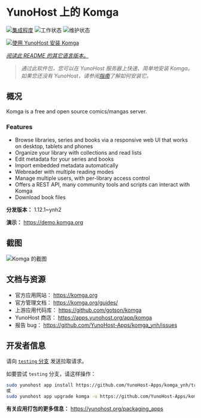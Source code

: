 <!--
注意：此 README 由 <https://github.com/YunoHost/apps/tree/master/tools/readme_generator> 自动生成
请勿手动编辑。
-->

# YunoHost 上的 Komga

[![集成程度](https://dash.yunohost.org/integration/komga.svg)](https://dash.yunohost.org/appci/app/komga) ![工作状态](https://ci-apps.yunohost.org/ci/badges/komga.status.svg) ![维护状态](https://ci-apps.yunohost.org/ci/badges/komga.maintain.svg)

[![使用 YunoHost 安装 Komga](https://install-app.yunohost.org/install-with-yunohost.svg)](https://install-app.yunohost.org/?app=komga)

*[阅读此 README 的其它语言版本。](./ALL_README.md)*

> *通过此软件包，您可以在 YunoHost 服务器上快速、简单地安装 Komga。*  
> *如果您还没有 YunoHost，请参阅[指南](https://yunohost.org/install)了解如何安装它。*

## 概况

Komga is a free and open source comics/mangas server.

### Features

- Browse libraries, series and books via a responsive web UI that works on desktop, tablets and phones
- Organize your library with collections and read lists
- Edit metadata for your series and books
- Import embedded metadata automatically
- Webreader with multiple reading modes
- Manage multiple users, with per-library access control
- Offers a REST API, many community tools and scripts can interact with Komga
- Download book files


**分发版本：** 1.12.1~ynh2

**演示：** <https://demo.komga.org>

## 截图

![Komga 的截图](./doc/screenshots/home.png)

## 文档与资源

- 官方应用网站： <https://komga.org>
- 官方管理文档： <https://komga.org/guides/>
- 上游应用代码库： <https://github.com/gotson/komga>
- YunoHost 商店： <https://apps.yunohost.org/app/komga>
- 报告 bug： <https://github.com/YunoHost-Apps/komga_ynh/issues>

## 开发者信息

请向 [`testing` 分支](https://github.com/YunoHost-Apps/komga_ynh/tree/testing) 发送拉取请求。

如要尝试 `testing` 分支，请这样操作：

```bash
sudo yunohost app install https://github.com/YunoHost-Apps/komga_ynh/tree/testing --debug
或
sudo yunohost app upgrade komga -u https://github.com/YunoHost-Apps/komga_ynh/tree/testing --debug
```

**有关应用打包的更多信息：** <https://yunohost.org/packaging_apps>
